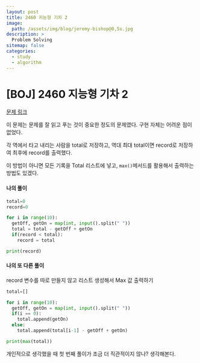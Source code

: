 ```yaml
---
layout: post
title: 2460 지능형 기차 2
image:
  path: /assets/img/blog/jeremy-bishop@0,5x.jpg
description: >
  Problem Solving
sitemap: false
categories:
  - study
  - algorithm
---
```


# [BOJ] 2460 지능형 기차 2

[문제 링크](boj.kr/2460)

이 문제는 문제를 잘 읽고 푸는 것이 중요한 정도의 문제였다.
구현 자체는 어려운 점이 없었다.

각 역에서 타고 내리는 사람을 total로 저장하고, 역대 최대 total이면 record로 저장하여 최후에 record를 출력했다.

이 방법이 아니면 모든 기록을 Total 리스트에 넣고, `max()`메서드를 활용해서 출력하는 방법도 있겠다.

#### 나의 풀이

```python
total=0
record=0

for i in range(10):
  getOff, getOn = map(int, input().split(" "))
  total = total - getOff + getOn
  if(record < total):
    record = total

print(record)
```

#### 나의 또 다른 풀이
record 변수를 따로 만들지 않고 리스트 생성해서 Max 값 출력하기

```python
total=[]

for i in range(10):
  getOff, getOn = map(int, input().split(" "))
  if(i == 0):
    total.append(getOn)
  else:
    total.append(total[i-1] - getOff + getOn)

print(max(total))
```

개인적으로 생각했을 때 첫 번째 풀이가 조금 더 직관적이지 않나? 생각해본다.
